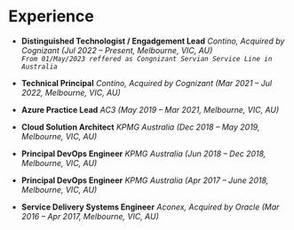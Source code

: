 # Experience

- **Distinguished Technologist / Engadgement Lead**
_Contino, Acquired by Cognizant  (Jul 2022 – Present, Melbourne, VIC, AU)_\
_`From 01/May/2023 reffered as Congnizant Servian Service Line in Australia`_

- **Technical Principal**
_Contino, Acquired by Cognizant (Mar 2021 – Jul 2022, Melbourne, VIC, AU)_

- **Azure Practice Lead**
_AC3 (May 2019 – Mar 2021, Melbourne, VIC, AU)_

- **Cloud Solution Architect**
_KPMG Australia (Dec 2018 – May 2019, Melbourne, VIC, AU)_

- **Principal DevOps Engineer**
_KPMG Australia (Jun 2018 – Dec 2018, Melbourne, VIC, AU)_

- **Principal DevOps Engineer**
_KPMG Australia (Apr 2017 – June 2018, Melbourne, VIC, AU)_

- **Service Delivery Systems Engineer**
_Aconex, Acquired by Oracle (Mar 2016 – Apr 2017, Melbourne, VIC, AU)_